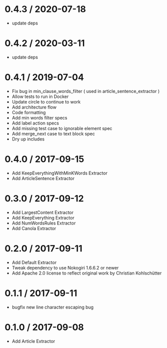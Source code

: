 # 0.4.3 / 2020-07-18

* update deps

# 0.4.2 / 2020-03-11

* update deps

# 0.4.1 / 2019-07-04

* Fix bug in min_clause_words_filter ( used in article_sentence_extractor )
* Allow tests to run in Docker
* Update circle to continue to work
* Add architecture flow
* Code formatting
* Add min words filter specs
* Add label action specs
* Add missing test case to ignorable element spec
* Add merge_next case to text block spec
* Dry up includes

# 0.4.0 / 2017-09-15

* Add KeepEverythingWithMinKWords Extractor
* Add ArticleSentence Extractor

# 0.3.0 / 2017-09-12

* Add LargestContent Extractor
* Add KeepEverything Extractor
* Add NumWordsRules Extractor
* Add Canola Extractor

# 0.2.0 / 2017-09-11

* Add Default Extractor
* Tweak dependency to use Nokogiri 1.6.6.2 or newer
* Add Apache 2.0 license to reflect original work by Christian Kohlschütter

# 0.1.1 / 2017-09-11

* bugfix new line character escaping bug

# 0.1.0 / 2017-09-08

* Add Article Extractor
